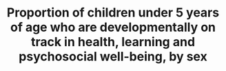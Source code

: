 ---
actual_indicator_available: Approaches to learning, interpersonal skills, self-control,
  health mathematics, and reading performance of entering kindergarten students in
  the US (typically age 5),
actual_indicator_available_description: "The approaches to learning scale is based\
  \ on teachers' reports on how students rate in seven areas: attentiveness, task\
  \ persistence, eagerness to learn, learning independence, ability to adapt easily\
  \ to changes in routine, organization, and ability to follow classroom rules. Possible\
  \ scores on the approaches to learning scale range from 1 to 4, with higher scores\
  \ indicating that a child exhibits positive learning behaviors more often. The interpersonal\
  \ skills scale is based on teachers' reports on the student\u2019s skill in forming\
  \ and maintaining friendships; getting along with people who are different; comforting\
  \ or helping other children; expressing feelings, ideas, and opinions in positive\
  \ ways; and showing sensitivity to the feelings of others. Possible scores on the\
  \ interpersonal skills scale range from 1 to 4, with higher scores indicating that\
  \ a child interacted with others in a positive way more often. The self-control\
  \ scale is based on teachers' reports on the student\u2019s ability to control behavior\
  \ by respecting the property rights of others, controlling temper, accepting peer\
  \ ideas for group activities, and responding appropriately to pressure from peers.\
  \ Possible scores on the self-control scale range from 1 to 4, with higher scores\
  \ indicating that a child exhibited behaviors indicative of self-control more often.\
  \ Reading score reflects performance on questions measuring basic skills (print\
  \ familiarity, letter recognition, beginning and ending sounds, rhyming words, and\
  \ word recognition); vocabulary knowledge; and reading comprehension, including\
  \ identifying information specifically stated in text (e.g., definitions, facts,\
  \ and supporting details), making complex inferences from texts, and considering\
  \ the text objectively and judging its appropriateness and quality. Possible scores\
  \ for the reading assessment range from 0 to 120. Mathematics score reflects performance\
  \ on questions on number sense, properties, and operations; measurement; geometry\
  \ and spatial sense; data analysis, statistics, and probability (measured with a\
  \ set of simple questions assessing children\u2019s ability to read a graph); and\
  \ prealgebra skills such as identification of patterns. Possible scores for the\
  \ mathematics assessment range from 0 to 113. Socioeconomic status (SES) was measured\
  \ by a composite score based on parental education and occupations and household\
  \ income during the child\u2019s kindergarten year. Variable name              \
  \  Variable label i4_2_1learnapp_total\t    Mean approaches to learning score, total\
  \ i4_2_1learnapp_male\t        Mean approaches to learning score, male i4_2_1learnapp_female\t\
  \    Mean approaches to learning score, female i4_2_1learnapp_lowses\t    Mean approaches\
  \ to learning score, low quintile socioeconomic status i4_2_1learnapp_midses\t \
  \   Mean approaches to learning score, middle three quintiles socioeconomic status\
  \ i4_2_1learnapp_highses\t    Mean approaches to learning score, low quintile socioeconomic\
  \ status i4_2_1interperson_total\t    Mean interpersonal skills score, total i4_2_1interperson_male\t\
  \    Mean interpersonal skills score, male i4_2_1interperson_female\tMean interpersonal\
  \ skills score, female i4_2_1interperson_indian\ti4_2_1interperson_lowses\tMean\
  \ interpersonal skills score, low quintile socioeconomic status i4_2_1interperson_midses\t\
  Mean interpersonal skills score, middle three quintiles socioeconomic status i4_2_1interperson_highses\t\
  Mean interpersonal skills score, low quintile socioeconomic status i4_2_1control_total\t\
  \        Mean self-control score, total i4_2_1control_male\t        Mean self-control\
  \ score, male i4_2_1control_female\t    Mean self-control score, female i4_2_1control_indian\t\
  \    Mean self-control score, American Indian/Alaska Native i4_2_1control_lowses\t\
  \    Mean self-control score, low quintile socioeconomic status i4_2_1control_midses\t\
  \    Mean self-control score, middle three quintiles socioeconomic status i4_2_1control_highses\t\
  \    Mean self-control score, low quintile socioeconomic status i4_2_1reading_total\t\
  \        Mean reading score, total i4_2_1reading_male\t        Mean reading score,\
  \ male i4_2_1reading_female\t    Mean reading score, female i4_2_1reading_indian\t\
  \    Mean reading score, American Indian/Alaska Native i4_2_1reading_lowses\t  \
  \  Mean reading score, low quintile socioeconomic status i4_2_1reading_midses\t\
  \    Mean reading score, middle three quintiles socioeconomic status i4_2_1reading_highses\t\
  \    Mean reading score, low quintile socioeconomic status i4_2_1math_total\t  \
  \      Mean mathematics score, total i4_2_1math_male\t            Mean mathematics\
  \ score, male i4_2_1math_female\t        Mean mathematics score, female i4_2_1math_indian\t\
  \        Mean mathematics score, American Indian/Alaska Native i4_2_1math_midses\t\
  \        Mean mathematics score, middle three quintiles socioeconomic status i4_2_1math_highses\t\
  \        Mean mathematics score, low quintile socioeconomic status"
comments_and_limitations: Standard errors appear on the web.
data_non_statistical: false
date_metadata_updated: October 2016
date_of_national_source_publication: July 2012
disaggregation_categories: 'Sex, socioeconomic status. Other variables available on
  request. '
disaggregation_geography: National and regions
goal_meta_link: http://unstats.un.org/sdgs/files/metadata-compilation/Metadata-Goal-4.pdf
goal_meta_link_page: 3
graph: bar
graph_status_notes: Graphed
graph_title: Early math skills among US kindergarteners (typically age 5)
graph_type: line
graph_type_description: Bar graph
has_metadata: true
indicator: 4.2.1
indicator_definition: 'From UNESCO:The percentage of children at the start of primary
  school, typically age 6 years in many countries, who demonstrate age-appropriate
  health, learning and psychosocial well-being and possess the necessary competencies
  and knowledge required for learning in the early primary grades. The age at which
  children start primary school varies across countries. This means that the indicator
  may broadly reflect children''s development between about five and seven years of
  age.From UNICEF: This indicator provides the proportion of children under the age
  of five who are developmentally on track in health, learning and psychosocial well-being.
  It is calculated by dividing the number of children under the age of five who are
  developmentally on track in health, learning and psychosocial well-being by the
  total number of children under the age of five in the population.'
indicator_name: Proportion of children under 5 years of age who are developmentally
  on track in health, learning and psychosocial well-being, by sex
indicator_variable: i4_2_1math_total
international_and_national_references: http://nces.ed.gov/ecls/kindergarten2011.asp
layout: indicator
periodicity: 'About every 10 years. '
permalink: /4-2-1/
published: true
rationale_interpretation: "From UNESCO:\nThe indicator is a broad measure of children's\
  \ development and their preparedness to begin school. Available data for global\
  \ tracking is presently collected from individual-level data reported by care-givers\
  \ or teachers, which is then used to calculate an indicator that represents a composite\
  \ measure across a range of agreed characteristics in the areas of health, learning\
  \ and psychosocial well-being.\n\nFrom UNICEF: \nEarly childhood development sets\
  \ the stage for life-long thriving. Investing in ECD is one of the most critical\
  \ and cost-effective ways to improve adult health, education and productivity. ECD\
  \ is equity from the start and provides a good indication of national development\
  \ and efforts to improve ECD can bring about human, social and economic improvements\
  \ for both individuals and societies."
reporting_status: complete
sdg_goal: 4
source_agency_staff_email: tom.snyder@ed.gov
source_agency_staff_name: Tom Snyder
source_agency_survey_dataset: "U.S. Department of Education, National Center for Education\
  \ Statistics, Early Childhood Longitudinal Study, Kindergarten Class of 2010\u2013\
  11 (ECLS-K:2011)"
source_notes: null
source_title: null
source_url: http://nces.ed.gov/programs/digest/d15/tables/dt15_220.40.asp?current=yes
  and http://nces.ed.gov/programs/digest/d15/tables/dt15_220.45.asp?current=yes
target: By 2030, ensure that all girls and boys have access to quality early childhood
  development, care and pre-primary education so that they are ready for primary education.
target_id: '4.2'
time_period: Fall 2010
title: Proportion of children under 5 years of age who are developmentally on track
  in health, learning and psychosocial well-being, by sex
un_custodial_agency: 'UNICEF (Partnering Agencies: UNESCO-UIS, OECD)'
un_designated_tier: '3'
unit_of_measure: Measures described in indicator description
us_method_of_computation: Scale scores as described in indicators description
variable_description: null
variable_notes: null
---